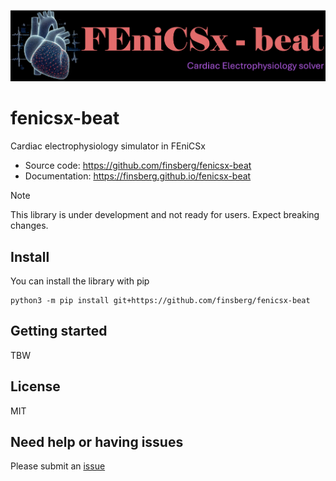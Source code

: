 ![_](https://raw.githubusercontent.com/finsberg/fenicsx-beat/refs/heads/main/docs/_static/logo.png)

# fenicsx-beat
Cardiac electrophysiology simulator in FEniCSx

- Source code: https://github.com/finsberg/fenicsx-beat
- Documentation: https://finsberg.github.io/fenicsx-beat

> [!NOTE]
> This library is under development and not ready for users. Expect breaking changes.


## Install
You can install the library with pip
```
python3 -m pip install git+https://github.com/finsberg/fenicsx-beat
```


## Getting started

TBW

## License
MIT

## Need help or having issues
Please submit an [issue](https://github.com/finsberg/fenicsx-beat/issues)

